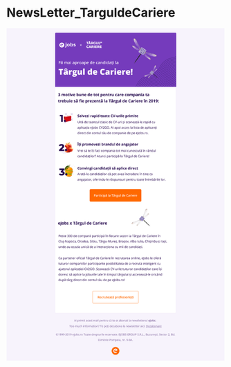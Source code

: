 # NewsLetter_TarguldeCariere

![NewsLetter_TarguldeCariere.png](./images/NewsLetter_TarguldeCariere.png)


